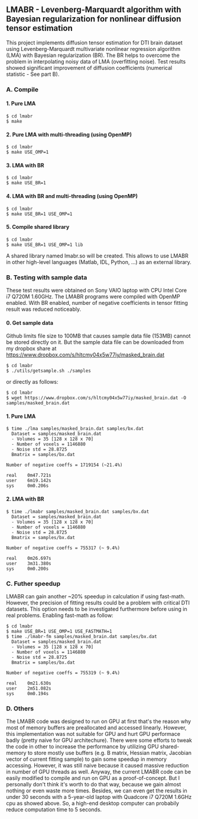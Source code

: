 ## LMABR - Levenberg-Marquardt algorithm with Bayesian regularization for nonlinear diffusion tensor estimation

This project implements diffusion tensor estimation for DTI brain dataset using Levenberg-Marquardt multivariate nonlinear regression algorithm (LMA) with Bayesian regularization (BR). The BR helps to overcome the problem in interpolating noisy data of LMA (overfitting noise). Test results showed significant improvement of diffusion coefficients (numerical statistic - See part B).

### A. Compile

#### 1. Pure LMA

	$ cd lmabr
	$ make

#### 2. Pure LMA with multi-threading (using OpenMP)

	$ cd lmabr
	$ make USE_OMP=1

#### 3. LMA with BR

	$ cd lmabr
	$ make USE_BR=1

#### 4. LMA with BR and multi-threading (using OpenMP)

	$ cd lmabr
	$ make USE_BR=1 USE_OMP=1

#### 5. Compile shared library

	$ cd lmabr
	$ make USE_BR=1 USE_OMP=1 lib

A shared library named lmabr.so will be created. This allows to use LMABR in other high-level languages (Matlab, IDL, Python, ...) as an external library.

### B. Testing with sample data

These test results were obtained on Sony VAIO laptop with CPU Intel Core i7 Q720M 1.60GHz. The LMABR programs were compiled with OpenMP enabled. With BR enabled, number of negative coefficients in tensor fitting result was reduced noticeably.

#### 0. Get sample data

Github limits file size to 100MB that causes sample data file (153MB) cannot be stored directly on it. But the sample data file can be downloaded from my dropbox share at https://www.dropbox.com/s/hltcmy04x5w77iy/masked_brain.dat

	$ cd lmabr
	$ ./utils/getsample.sh ./samples

or directly as follows:

	$ cd lmabr
	$ wget https://www.dropbox.com/s/hltcmy04x5w77iy/masked_brain.dat -O samples/masked_brain.dat

#### 1. Pure LMA

	$ time ./lma samples/masked_brain.dat samples/bx.dat
	  Dataset = samples/masked_brain.dat
	  - Volumes = 35 [128 x 128 x 70]
	  - Number of voxels = 1146880
	  - Noise std = 28.8725
	  Bmatrix = samples/bx.dat
	
	Number of negative coeffs = 1719154 (~21.4%)
	
	real    0m47.721s
	user    6m19.142s
	sys     0m0.206s

#### 2. LMA with BR

	$ time ./lmabr samples/masked_brain.dat samples/bx.dat
	  Dataset = samples/masked_brain.dat
	  - Volumes = 35 [128 x 128 x 70]
	  - Number of voxels = 1146880
	  - Noise std = 28.8725
	  Bmatrix = samples/bx.dat
	
	Number of negative coeffs = 755317 (~ 9.4%)
	
	real    0m26.697s
	user    3m31.380s
	sys     0m0.200s

### C. Futher speedup

LMABR can gain another ~20% speedup in calculation if using fast-math. However, the precision of fitting results could be a problem with critical DTI datasets. This option needs to be investigated furthermore before using in real problems. Enabling fast-math as follow:

	$ cd lmabr
	$ make USE_BR=1 USE_OMP=1 USE_FASTMATH=1
	$ time ./lmabr-fm samples/masked_brain.dat samples/bx.dat
	  Dataset = samples/masked_brain.dat
	  - Volumes = 35 [128 x 128 x 70]
	  - Number of voxels = 1146880
	  - Noise std = 28.8725
	  Bmatrix = samples/bx.dat
	
	Number of negative coeffs = 755319 (~ 9.4%)
	
	real    0m21.630s
	user    2m51.082s
	sys     0m0.194s

### D. Others

The LMABR code was designed to run on GPU at first that's the reason why most of memory buffers are preallocated and accessed linearly. However, this implementation was not suitable for GPU and hurt GPU performace badly (pretty naive for GPU architechure). There were some efforts to tweak the code in other to increase the performance by utilizing GPU shared-memory to store mostly use buffers (e.g. B matrix, Hessian matrix, Jacobian vector of current fitting sample) to gain some speedup in memory accessing. However, it was still naive because it caused massive reduction in number of GPU threads as well. Anyway, the current LMABR code can be easily modified to compile and run on GPU as a proof-of-concept. But I personally don't think it's worth to do that way, because we gain almost nothing or even waste more times. Besides, we can even get the results in under 30 seconds with a 5-year-old laptop with Quadcore i7 Q720M 1.6GHz cpu as showed above. So, a high-end desktop computer can probabily reduce computation time to 5 seconds.

